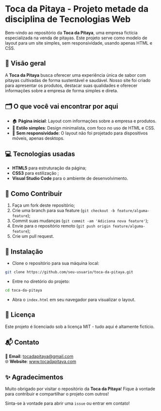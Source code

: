 # Toca da Pitaya - Projeto metade da disciplina de Tecnologias Web

Bem-vindo ao repositório da **Toca da Pitaya**, uma empresa fictícia especializada na venda de pitayas. Este projeto serve como modelo de layout para um site simples, sem responsividade, usando apenas HTML e CSS.

## 📌 Visão geral

A **Toca da Pitaya** busca oferecer uma experiência única de sabor com pitayas cultivadas de forma sustentável e saudável. Nosso site foi criado para apresentar os produtos, destacar suas qualidades e oferecer informações sobre a empresa de forma simples e direta.

## 🗂️ O que você vai encontrar por aqui

- 🏠 **Página inicial**: Layout com informações sobre a empresa e produtos.  
- 🎨 **Estilo simples**: Design minimalista, com foco no uso de HTML e CSS.  
- 📱 **Sem responsividade**: O layout não foi projetado para dispositivos móveis, apenas desktops.

## 💻 Tecnologias usadas

- **HTML5** para estruturação da página;
- **CSS3** para estilização ;
- **Visual Studio Code** para o ambiente de desenvolvimento.

## 🤝 Como Contribuir

1. Faça um fork deste repositório;
2. Crie uma branch para sua feature (`git checkout -b feature/alguma-feature`);  
3. Commit suas mudanças (`git commit -am 'Adiciona nova feature'`);
4. Envie para o repositório remoto (`git push origin feature/alguma-feature`);  
5. Crie um pull request.

## 🔗 Instalação

- Clone o repositório para sua máquina local:

```bash
git clone https://github.com/seu-usuario/toca-da-pitaya.git
```
- Entre no diretório do projeto:

```bash
cd toca-da-pitaya
```

- Abra o `index.html` em seu navegador para visualizar o layout.

## 📜 Licença

Este projeto é licenciado sob a licença MIT - tudo aqui é altamente fictício.

## 📬 Contato

📩 **Email**: tocadapitaya@gmail.com </br>
🌐 **Website**: www.tocadapitaya.com

## ✨ Agradecimentos

Muito obrigado por visitar o repositório da **Toca da Pitaya**! Fique à vontade para contribuir e compartilhar o projeto com outros!

Sinta-se à vontade para abrir uma ``issue`` ou entrar em contato!
